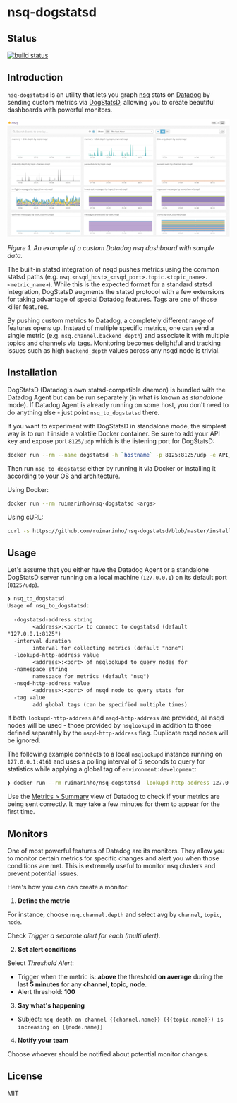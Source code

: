 # nsq-dogstatsd

## Status

[![build status][travis-image]][travis-url]

## Introduction

`nsq-dogstatsd` is an utility that lets you graph [nsq](https://nsq.io) stats on [Datadog](https://www.datadoghq.com) by sending custom metrics via [DogStatsD](http://docs.datadoghq.com/guides/dogstatsd/), allowing you to create beautiful dashboards with powerful monitors.

![datadog nsq dashboard](docs/images/dashboard.png)

_Figure 1\. An example of a custom Datadog nsq dashboard with sample data._

The built-in statsd integration of nsqd pushes metrics using the common statsd paths (e.g. `nsq.<nsqd_host>_<nsqd_port>.topic.<topic_name>.<metric_name>`). While this is the expected format for a standard statsd integration, DogStatsD augments the statsd protocol with a few extensions for taking advantage of special Datadog features. Tags are one of those killer features.

By pushing custom metrics to Datadog, a completely different range of features opens up. Instead of multiple specific metrics, one can send a single metric (e.g. `nsq.channel.backend_depth`) and associate it with multiple topics and channels via tags. Monitoring becomes delightful and tracking issues such as high `backend_depth` values across any nsqd node is trivial.

## Installation

DogStatsD (Datadog's own statsd-compatible daemon) is bundled with the Datadog Agent but can be run separately (in what is known as _standalone_ mode). If Datadog Agent is already running on some host, you don't need to do anything else - just point `nsq_to_dogstatsd` there.

If you want to experiment with DogStatsD in standalone mode, the simplest way is to run it inside a volatile Docker container. Be sure to add your API key and expose port `8125/udp` which is the listening port for DogStatsD:

```sh
docker run --rm --name dogstatsd -h `hostname` -p 8125:8125/udp -e API_KEY=<api-key> datadog/docker-dd-agent:latest-dogstatsd
```

Then run `nsq_to_dogstatsd` either by running it via Docker or installing it according to your OS and architecture.

Using Docker:

```sh
docker run --rm ruimarinho/nsq-dogstatsd <args>
```

Using cURL:

```sh
curl -s https://github.com/ruimarinho/nsq-dogstatsd/blob/master/install.sh | sh
```

## Usage

Let's assume that you either have the Datadog Agent or a standalone DogStatsD server running on a local machine (`127.0.0.1`) on its default port (`8125/udp`).

```
❯ nsq_to_dogstatsd
Usage of nsq_to_dogstatsd:

  -dogstatsd-address string
        <address>:<port> to connect to dogstatsd (default "127.0.0.1:8125")
  -interval duration
        interval for collecting metrics (default "none")
  -lookupd-http-address value
        <address>:<port> of nsqlookupd to query nodes for
  -namespace string
        namespace for metrics (default "nsq")
  -nsqd-http-address value
        <address>:<port> of nsqd node to query stats for
  -tag value
        add global tags (can be specified multiple times)
```

If both `lookupd-http-address` and `nsqd-http-address` are provided, all nsqd nodes will be used - those provided by `nsqlookupd` in addition to those defined separately by the `nsqd-http-address` flag. Duplicate nsqd nodes will be ignored.

The following example connects to a local `nsqlookupd` instance running on `127.0.0.1:4161` and uses a polling interval of 5 seconds to query for statistics while applying a global tag of `environment:development`: 

```sh
❯ docker run --rm ruimarinho/nsq-dogstatsd -lookupd-http-address 127.0.0.1:4161 -interval 5s -tag environment:development
```

Use the [Metrics > Summary](https://app.datadoghq.com/metric/summary) view of Datadog to check if your metrics are being sent correctly. It may take a few minutes for them to appear for the first time.

## Monitors

One of most powerful features of Datadog are its monitors. They allow you to monitor certain metrics for specific changes and alert you when those conditions are met. This is extremely useful to monitor nsq clusters and prevent potential issues.

Here's how you can can create a monitor:

1. **Define the metric**

  For instance, choose `nsq.channel.depth` and select avg by `channel`, `topic`, `node`.

  Check _Trigger a separate alert for each (multi alert)_.

2. **Set alert conditions**

  Select _Threshold Alert_:

- Trigger when the metric is: **above** the threshold **on average** during the last **5 minutes** for any **channel**, **topic**, **node**.
- Alert threshold: **100**

3. **Say what's happening**

- Subject: `nsq depth on channel {{channel.name}} ({{topic.name}}) is increasing on {{node.name}}`

4. **Notify your team**

  Choose whoever should be notified about potential monitor changes.

## License

MIT

[travis-image]: https://img.shields.io/travis/ruimarinho/nsq-dogstatsd.svg?style=flat-square
[travis-url]: https://travis-ci.org/ruimarinho/nsq-dogstatsd
